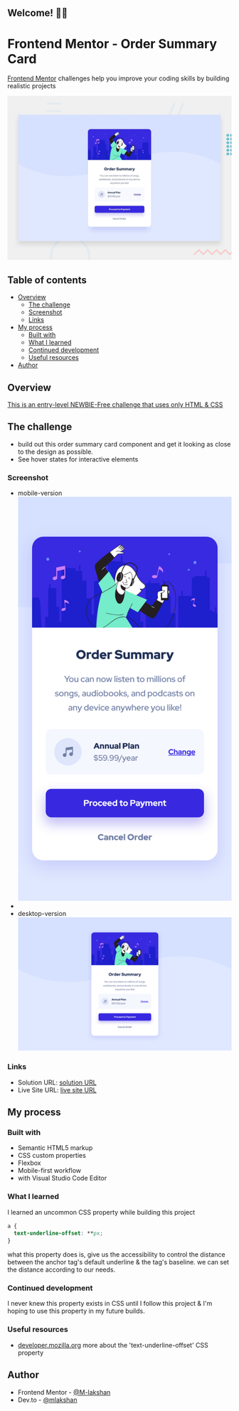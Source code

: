## Welcome! 👋🏼

# Frontend Mentor - Order Summary Card

[Frontend Mentor](https://www.frontendmentor.io) challenges help you improve your coding skills by building realistic projects

![This is the design preview for the Order Summary Card coding challenge](./%23Order%20Summary%20Component%20Main/%23Frontend%20Mentor/design/desktop-preview.jpg)


## Table of contents    

- [Overview](#overview)
  - [The challenge](#the-challenge)
  - [Screenshot](#screenshot)
  - [Links](#links)
- [My process](#my-process)
  - [Built with](#built-with)
  - [What I learned](#what-i-learned)
  - [Continued development](#continued-development)
  - [Useful resources](#useful-resources)
- [Author](#author)

## Overview

[This is an entry-level NEWBIE-Free challenge that uses only HTML & CSS](https://www.frontendmentor.io/challenges/order-summary-component-QlPmajDUj)

## The challenge

- build out this order summary card component and get it looking as close to the design as possible.
- See hover states for interactive elements

### Screenshot

- mobile-version ![mobile-version](./docs/solutions/Order-Summary-Component-Main-Mobile.png)
- 
- desktop-version ![desktop-version](./docs/solutions/Order-Summary-Component-Main-Desktop.png)

### Links

- Solution URL: [solution URL](https://github.com/M-lakshan/FM_Challenge-Order-Summary-Component-Main)
- Live Site URL: [live site URL](https://m-lakshan.github.io/FM_Challenge-Order-Summary-Component-Main/)

## My process

### Built with

- Semantic HTML5 markup
- CSS custom properties
- Flexbox
- Mobile-first workflow
- with Visual Studio Code Editor

### What I learned

I learned an uncommon CSS property while building this project

```css
a {
  text-underline-offset: **px;
}
```
what this property does is, give us the accessibility to control the distance between the anchor tag's default underline & the tag's baseline. we can set the distance according to our needs.

### Continued development

I never knew this property exists in CSS until I follow this project & I'm hoping to use this property in my future builds.

### Useful resources

- [developer.mozilla.org](https://developer.mozilla.org/en-US/docs/Web/CSS/text-underline-offset) more about the 'text-underline-offset' CSS property 

## Author

- Frontend Mentor - [@M-lakshan](https://www.frontendmentor.io/profile/M-lakshan)
- Dev.to - [@mlakshan](https://dev.to/mlakshan)

